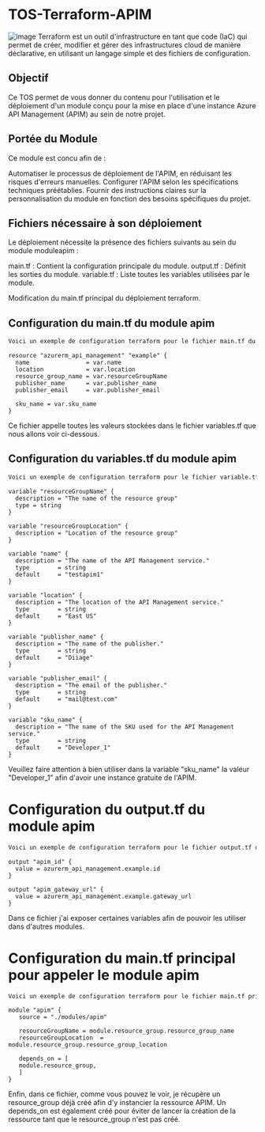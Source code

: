 # TOS-Terraform-APIM
![image](https://github.com/darja38/TOS-Terraform-APIM/assets/56688775/9c1b7ae6-6ba5-4ea4-aaf1-aa9fc9adf9bd)
Terraform est un outil d'infrastructure en tant que code (IaC) qui permet de créer, modifier et gérer des infrastructures cloud de manière déclarative, en utilisant un langage simple et des fichiers de configuration.
## Objectif
Ce TOS permet de vous donner du contenu pour l'utilisation et le déploiement d'un module  conçu pour la mise en place d'une instance Azure API Management (APIM) au sein de notre projet. 
## Portée du Module

Ce module est concu afin de :

Automatiser le processus de déploiement de l'APIM, en réduisant les risques d'erreurs manuelles.
Configurer l'APIM selon les spécifications techniques préétablies. 
Fournir des instructions claires sur la personnalisation du module en fonction des besoins spécifiques du projet.

## Fichiers nécessaire à son déploiement 
Le déploiement nécessite la présence des fichiers suivants au sein du module moduleapim :

main.tf : Contient la configuration principale du module.
output.tf : Définit les sorties du module.
variable.tf : Liste toutes les variables utilisées par le module.

Modification du main.tf principal du déploiement terraform. 

## Configuration du main.tf du module apim
```markdown
Voici un exemple de configuration terraform pour le fichier main.tf du module apim :
```
```hcl
resource "azurerm_api_management" "example" {
  name                = var.name
  location            = var.location
  resource_group_name = var.resourceGroupName
  publisher_name      = var.publisher_name
  publisher_email     = var.publisher_email

  sku_name = var.sku_name
}
```
Ce fichier appelle toutes les valeurs stockées dans le fichier variables.tf que nous allons voir ci-dessous. 

## Configuration du variables.tf du module apim

```markdown
Voici un exemple de configuration terraform pour le fichier variable.tf du module apim :
```
```hcl
variable "resourceGroupName" {
  description = "The name of the resource group"
  type = string
}

variable "resourceGroupLocation" {
  description = "Location of the resource group"
}

variable "name" {
  description = "The name of the API Management service."
  type        = string
  default     = "testapim1"
}

variable "location" {
  description = "The location of the API Management service."
  type        = string
  default     = "East US"
}

variable "publisher_name" {
  description = "The name of the publisher."
  type        = string
  default     = "Diiage"
}

variable "publisher_email" {
  description = "The email of the publisher."
  type        = string
  default     = "mail@test.com"
}

variable "sku_name" {
  description = "The name of the SKU used for the API Management service."
  type        = string
  default     = "Developer_1"
}
```

Veuillez faire attention à bien utiliser dans la variable "sku_name" la valeur "Developer_1" afin d'avoir une instance gratuite de l'APIM. 

# Configuration du output.tf du module apim
```markdown
Voici un exemple de configuration terraform pour le fichier output.tf du module apim :
```
```hcl
output "apim_id" {
  value = azurerm_api_management.example.id
}

output "apim_gateway_url" {
  value = azurerm_api_management.example.gateway_url
}
```

Dans ce fichier j'ai exposer certaines variables afin de pouvoir les utiliser dans d'autres modules. 

# Configuration du main.tf principal pour appeler le module apim 
```markdown
Voici un exemple de configuration terraform pour le fichier main.tf principal afin d'appeler le module précédement crée:
```
```hcl
module "apim" {
   source = "./modules/apim"

   resourceGroupName = module.resource_group.resource_group_name
   resourceGroupLocation  = module.resource_group.resource_group_location

   depends_on = [
   module.resource_group,
   ]
}
```

Enfin, dans ce fichier, comme vous pouvez le voir, je récupère un resource_group déjà créé afin d'y instancier la ressource APIM. Un depends_on est également créé pour éviter de lancer la création de la ressource tant que le resource_group n'est pas créé.
